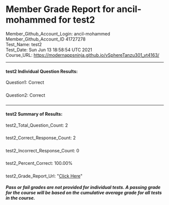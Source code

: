 # Member Grade Report for ancil-mohammed for test2  
   
Member_Github_Account_Login: ancil-mohammed  
Member_Github_Account_ID 41727278  
Test_Name: test2  
Test_Date: Sun Jun 13 18:58:54 UTC 2021  
Course_URL: https://modernappsninja.github.io/vSphereTanzu301_vt4163/  
   
---  
#### test2 Individual Question Results:  
Question1: Correct  
#####  
Question2: Correct  
#####  
---  
#### test2 Summary of Results:  
test2_Total_Question_Count: 2  
#####  
test2_Correct_Response_Count: 2  
#####  
test2_Incorrect_Response_Count: 0  
#####  
test2_Percent_Correct: 100.00%  
#####  
test2_Grade_Report_Url: "[Click Here](https://github.com/modernappsninjas/ancil-mohammed/blob/main/static/userdata/courses/vSphereTanzu301_vt4163/grade_report.pr272.test2.md)"
##### Pass or fail grades are not provided for individual tests. A passing grade for the course will be based on the cumulative average grade for all tests in the course.  
